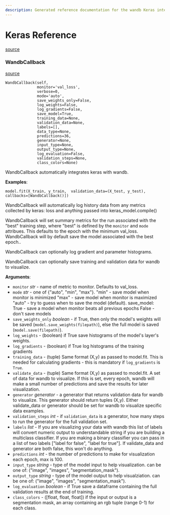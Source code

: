 ```yaml
---
description: Generated reference documentation for the wandb Keras integration
---
```


# Keras Reference

[source](https://github.com/wandb/client/blob/feature/docs/wandb/keras/__init__.py#L0)

### WandbCallback

[source](https://github.com/wandb/client/blob/feature/docs/wandb/keras/__init__.py#L134)

```text
WandbCallback(self,
              monitor='val_loss',
              verbose=0,
              mode='auto',
              save_weights_only=False,
              log_weights=False,
              log_gradients=False,
              save_model=True,
              training_data=None,
              validation_data=None,
              labels=[],
              data_type=None,
              predictions=36,
              generator=None,
              input_type=None,
              output_type=None,
              log_evaluation=False,
              validation_steps=None,
              class_colors=None)
```

WandbCallback automatically integrates keras with wandb.

**Examples**:

```text
model.fit(X_train, y_train,  validation_data=(X_test, y_test),
callbacks=[WandbCallback()])
```

WandbCallback will automatically log history data from any metrics collected by keras: loss and anything passed into keras\_model.compile\(\)

WandbCallback will set summary metrics for the run associated with the "best" training step, where "best" is defined by the `monitor` and `mode` attribues. This defaults to the epoch with the minimum val\_loss. WandbCallback will by default save the model associated with the best epoch..

WandbCallback can optionally log gradient and parameter histograms.

WandbCallback can optionally save training and validation data for wandb to visualize.

**Arguments**:

* `monitor` _str_ - name of metric to monitor. Defaults to val\_loss.
* `mode` _str_ - one of {"auto", "min", "max"}. "min" - save model when monitor is minimized "max" - save model when monitor is maximized "auto" - try to guess when to save the model \(default\). save\_model: True - save a model when monitor beats all previous epochs False - don't save models
* `save_weights_only` _boolean_ - if True, then only the model's weights will be saved \(`model.save_weights(filepath)`\), else the full model is saved \(`model.save(filepath)`\).
* `log_weights` - \(boolean\) if True save histograms of the model's layer's weights.
* `log_gradients` - \(boolean\) if True log histograms of the training gradients
* `training_data` - \(tuple\) Same format \(X,y\) as passed to model.fit. This is needed for calculating gradients - this is mandatory if `log_gradients` is `True`.
* `validate_data` - \(tuple\) Same format \(X,y\) as passed to model.fit. A set of data for wandb to visualize. If this is set, every epoch, wandb will make a small number of predictions and save the results for later visualization.
* `generator` _generator_ - a generator that returns validation data for wandb to visualize. This generator should return tuples \(X,y\). Either validate\_data or generator should be set for wandb to visualize specific data examples.
* `validation_steps` _int_ - if `validation_data` is a generator, how many steps to run the generator for the full validation set.
* `labels` _list_ - If you are visualizing your data with wandb this list of labels will convert numeric output to understandable string if you are building a multiclass classifier. If you are making a binary classifier you can pass in a list of two labels \["label for false", "label for true"\]. If validate\_data and generator are both false, this won't do anything.
* `predictions` _int_ - the number of predictions to make for visualization each epoch, max is 100.
* `input_type` _string_ - type of the model input to help visualization. can be one of: \("image", "images", "segmentation\_mask"\).
* `output_type` _string_ - type of the model output to help visualziation. can be one of: \("image", "images", "segmentation\_mask"\).
* `log_evaluation` _boolean_ - if True save a dataframe containing the full validation results at the end of training.
* `class_colors` - \(\[float, float, float\]\) if the input or output is a segmentation mask, an array containing an rgb tuple \(range 0-1\) for each class.

